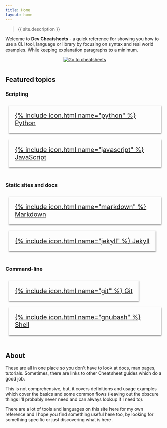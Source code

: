 ```yaml
---
title: Home
layout: home
---
```


> {{ site.description }}

Welcome to **Dev Cheatsheets** - a quick reference for showing you how to use a CLI tool, language or library by focusing on syntax and real world examples. While keeping explanation paragraphs to a minimum.

<div align="center" style="padding-bottom: 1em;">
    <a href="{{ site.baseurl }}{% link cheatsheets/index.md %}">
        <img src="https://img.shields.io/badge/all_cheatsheet_topics-blue?style=for-the-badge"
            alt="Go to cheatsheets"/>
    </a>
</div>


## Featured topics

### Scripting

<div class="flex-container">
    <a href="{{ site.baseurl }}{% link cheatsheets/python/index.md %}">
        <div>
            {% include icon.html name="python" %}
            <span>Python</span>
        </div>
    </a>
    <a href="{{ site.baseurl }}{% link cheatsheets/javascript/index.md %}">
        <div>
            {% include icon.html name="javascript" %}
            <span>JavaScript</span>
        </div>
    </a>
</div>

### Static sites and docs

<div class="flex-container">
    <a href="{{ site.baseurl }}{% link cheatsheets/markdown/index.md %}">
        <div>
            {% include icon.html name="markdown" %}
            <span>Markdown</span>
        </div>
    </a>
    <a href="{{ site.baseurl }}{% link cheatsheets/jekyll/index.md %}">
        <div>
            {% include icon.html name="jekyll" %}
            <span>Jekyll</span>
        </div>
    </a>

</div>

### Command-line

<div class="flex-container">
    <a href="{{ site.baseurl }}{% link cheatsheets/git/index.md %}">
        <div>
            {% include icon.html name="git" %}
            <span>Git</span>
        </div>
    </a>
    <a href="{{ site.baseurl }}{% link cheatsheets/shell/index.md %}">
        <div>
            {% include icon.html name="gnubash" %}
            <span>Shell</span>
        </div>
    </a>

</div>


## About

These are all in one place so you don't have to look at docs, man pages, tutorials. Sometimes, there are links to other Cheatsheet guides which do a good job.

This is not comprehensive, but, it covers definitions and usage examples which cover the basics and some common flows (leaving out the obscure things I'll probably never need and can always lookup if I need to).

There are a lot of tools and languages on this site here for my own reference and I hope you find something useful here too, by looking for something specific or just discovering what is here.


<style>
    .flex-container {
        display: flex;
        flex-wrap: wrap;
        padding-bottom: 1em;
    }

    .flex-container>a>div {
        margin: 10px;
        padding: 20px;
        font-size: 20px;

        box-shadow: 1px 2px 4px gray;
    }

</style>
